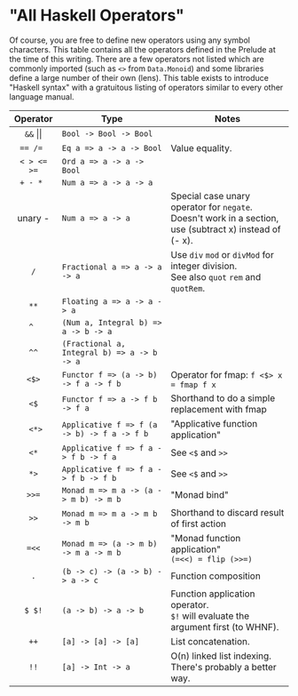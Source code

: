# "All Haskell Operators"

Of course, you are free to define new operators using any symbol characters.
This table contains all the operators defined in the Prelude at the time of
this writing. There are a few operators not listed which are commonly imported
(such as `<>` from `Data.Monoid`) and some libraries define a large number of
their own (lens). This table exists to introduce "Haskell syntax" with a
gratuitous listing of operators similar to every other language manual.

|Operator     |Type                                          |Notes|
|:-----------:|----------------------------------------------|-----|
| `&&` &#124;&#124; | `Bool -> Bool -> Bool`                 |     |
| `== /= `    | `Eq a => a -> a -> Bool`                     | Value equality. |
| `< > <= >=` | `Ord a => a -> a -> Bool`                    ||
| `+ - * `    | `Num a => a -> a -> a`                       ||
| unary -     | `Num a => a -> a`                            | Special case unary operator for `negate`.<br>Doesn't work in a section,<br>use (subtract x) instead of (- x). |
| `/`         | `Fractional a => a -> a -> a`                | Use `div` `mod` or `divMod` for integer division.<br>See also `quot` `rem` and `quotRem`. |
| ` ** `      | `Floating a => a -> a -> a`                  ||
| `^ `        | `(Num a, Integral b) => a -> b -> a`         ||
| `^^`        | `(Fractional a, Integral b) => a -> b -> a`  ||
| `<$>`       | `Functor f => (a -> b) -> f a -> f b`        | Operator for fmap: `f <$> x = fmap f x` |
| ` <$ `      | `Functor f => a -> f b -> f a`               | Shorthand to do a simple replacement with fmap |
| ` <*>`      | `Applicative f => f (a -> b) -> f a -> f b`  | "Applicative function application" |
| ` <* `      | `Applicative f => f a -> f b -> f a`         | See `<$` and `>>` |
| ` *> `      | `Applicative f => f a -> f b -> f b`         | See `<$` and `>>` |
| ` >>= `     | `Monad m => m a -> (a -> m b) -> m b`        | "Monad bind" |
| `>>`        | `Monad m => m a -> m b -> m b`               | Shorthand to discard result of first action |
| `=<<`       | `Monad m => (a -> m b) -> m a -> m b`        | "Monad function application"<br>`(=<<) = flip (>>=)` |
| `.`         | `(b -> c) -> (a -> b) -> a -> c`             | Function composition |
| `$ $!`      | `(a -> b) -> a -> b`                         | Function application operator.<br>`$!` will evaluate the argument first (to WHNF). |
| `++`        | `[a] -> [a] -> [a]`                          | List concatenation. |
| `!!`        | `[a] -> Int -> a`                            | O(n) linked list indexing.<br>There's probably a better way. |
